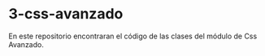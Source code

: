 ﻿# 3-css-avanzado

En este repositorio encontraran el código de las clases del módulo de Css Avanzado.
